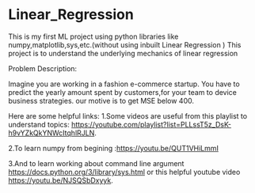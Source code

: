 # Linear_Regression

This is my first ML project using python libraries like numpy,matplotlib,sys,etc.(without using inbuilt Linear Regression )
This project is to understand the underlying mechanics of linear regression  

Problem Description:

Imagine you are working in a fashion e-commerce startup. You have to predict the yearly amount spent by customers,for  your team to device business strategies.
our motive is to get MSE below 400.


Here are some helpful links:
  1.Some videos are useful from this playlist to understand topics:
          https://youtube.com/playlist?list=PLLssT5z_DsK-h9vYZkQkYNWcItqhlRJLN.
  
  2.To learn numpy from begining :https://youtu.be/QUT1VHiLmmI
  
  3.And to learn working about command line argument https://docs.python.org/3/library/sys.html or this helpful youtube video https://youtu.be/NJSQSbDxyyk.
  
  
  
